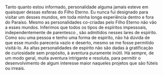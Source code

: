 ﻿Tanto quanto estou informado, personalidade alguma jamais esteve em quaisquer  dessas esferas do Filho Eterno. Eu nunca fui designado para visitar um desses mundos, em toda minha longa experiência dentro e fora do Paraíso. Mesmo as personalidades co-criadas pelo Filho Eterno não vão a esses mundos. Inferimos que todos os tipos de espíritos impessoais, independentemente de parentesco , são admitidos nesses lares de espírito. Como sou uma pessoa e tenho uma forma de espírito, não há dúvida de que esse mundo pareceria vazio e deserto, mesmo se me fosse permitido visitá-lo. As altas personalidades de espírito não são dadas à gratificação de curiosidade sem  propósito, à aventura puramente inútil. Há sempre, de um modo geral, muita aventura intrigante e resoluta, para permitir o desenvolvimento de algum interesse maior naqueles projetos que são fúteis ou irreais.